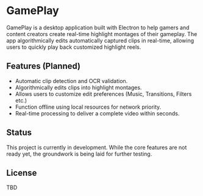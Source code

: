 # GamePlay  

GamePlay is a desktop application built with Electron to help gamers and content creators create real-time highlight montages of their gameplay. The app algorithmically edits automatically captured clips in real-time, allowing users to quickly play back customized highlight reels.

## Features (Planned)  
- Automatic clip detection and OCR validation.
- Algorithmically edits clips into highlight montages.  
- Allows users to customize edit preferences (Music, Transitions, Filters etc.)
- Function offline using local resources for network priority.  
- Real-time processing to deliver a complete video within seconds.  

## Status  
This project is currently in development. While the core features are not ready yet, the groundwork is being laid for further testing. 

## License  
TBD  
